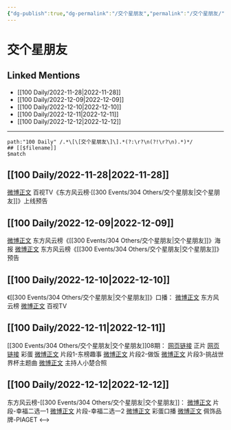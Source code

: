 ```yaml
---
{"dg-publish":true,"dg-permalink":"/交个星朋友","permalink":"/交个星朋友/","created":"2022-12-02T02:22:04.000+08:00","updated":"2023-01-04T13:58:28.019+08:00"}
---
```


# 交个星朋友

## Linked Mentions
- [[100 Daily/2022-11-28\|2022-11-28]]
- [[100 Daily/2022-12-09\|2022-12-09]]
- [[100 Daily/2022-12-10\|2022-12-10]]
- [[100 Daily/2022-12-11\|2022-12-11]]
- [[100 Daily/2022-12-12\|2022-12-12]]


---

```expander
path:"100 Daily" /.*\[\[交个星朋友\]\].*(?:\r?\n(?!\r?\n).*)*/
## [[$filename]]
$match
```
## [[100 Daily/2022-11-28\|2022-11-28]]
[微博正文](https://m.weibo.cn/7516842376/4840730834769517) 百视TV《东方风云榜·[[300 Events/304 Others/交个星朋友\|交个星朋友]]》上线预告
## [[100 Daily/2022-12-09\|2022-12-09]]
[微博正文](http://weibo.com/7779932378/MiLbqb7gX) 东方风云榜《[[300 Events/304 Others/交个星朋友\|交个星朋友]]》海报
[微博正文](https://weibo.com/7779932378/MiLNXfo8L) 东方风云榜《[[300 Events/304 Others/交个星朋友\|交个星朋友]]》预告
## [[100 Daily/2022-12-10\|2022-12-10]]
《[[300 Events/304 Others/交个星朋友\|交个星朋友]]》口播：
[微博正文](http://weibo.com/7779932378/MiUO5DMfl) 东方风云榜
[微博正文](http://weibo.com/7516842376/MiUOHvpJ1) 百视TV
## [[100 Daily/2022-12-11\|2022-12-11]]
[[300 Events/304 Others/交个星朋友\|交个星朋友]]08期：
[网页链接](https://weibo.cn/sinaurl?u=https%3A%2F%2Fbp-share.bestv.com.cn%2Fbp-share%2FsharePage.html%3FtitleId%3D557532%26contentId%3D-1%26currentEpisode%3D0%26modelType%3D1%26curModel%3D0%26version%3D4.9.6%26platform%3Dios) 正片
[网页链接](https://weibo.cn/sinaurl?u=https%3A%2F%2Fbp-share.bestv.com.cn%2Fbp-share%2FsharePage.html%3FtitleId%3D557526%26contentId%3D-1%26currentEpisode%3D0%26modelType%3D1%26curModel%3D0%26version%3D4.9.6%26platform%3Dios) 彩蛋
[微博正文](https://m.weibo.cn/7779932378/4845461468874354) 片段1-东榜趣事
[微博正文](https://m.weibo.cn/7779932378/4845466501514041) 片段2-做饭
[微博正文](https://m.weibo.cn/7779932378/4845470281898377) 片段3-挑战世界杯主题曲
[微博正文](https://m.weibo.cn/5744289682/4845519630771552) 主持人小楚合照
## [[100 Daily/2022-12-12\|2022-12-12]]
东方风云榜-[[300 Events/304 Others/交个星朋友\|交个星朋友]]：
[微博正文](https://m.weibo.cn/7779932378/4845822610768154) 片段-幸福二选一1
[微博正文](https://m.weibo.cn/7779932378/4845830157373492) 片段-幸福二选一2
[微博正文](https://m.weibo.cn/7779932378/4845807508129213) 彩蛋口播
[微博正文](https://m.weibo.cn/2043491874/4845856450415393) 佩饰品牌-PIAGET
<-->